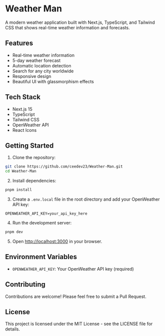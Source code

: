 # Weather Man

A modern weather application built with Next.js, TypeScript, and Tailwind CSS that shows real-time weather information and forecasts.

## Features

- Real-time weather information
- 5-day weather forecast
- Automatic location detection
- Search for any city worldwide
- Responsive design
- Beautiful UI with glassmorphism effects

## Tech Stack

- Next.js 15
- TypeScript
- Tailwind CSS
- OpenWeather API
- React Icons

## Getting Started

1. Clone the repository:
```bash
git clone https://github.com/ceedev23/Weather-Man.git
cd Weather-Man
```

2. Install dependencies:
```bash
pnpm install
```

3. Create a `.env.local` file in the root directory and add your OpenWeather API key:
```
OPENWEATHER_API_KEY=your_api_key_here
```

4. Run the development server:
```bash
pnpm dev
```

5. Open [http://localhost:3000](http://localhost:3000) in your browser.

## Environment Variables

- `OPENWEATHER_API_KEY`: Your OpenWeather API key (required)

## Contributing

Contributions are welcome! Please feel free to submit a Pull Request.

## License

This project is licensed under the MIT License - see the LICENSE file for details.